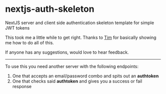 # nextjs-auth-skeleton
NextJS server and client side authentication skeleton template for simple JWT tokens

This took me a little while to get right. Thanks to [Tim](https://github.com/timneutkens) for basically showing me how to do all of this.

If anyone has any suggestions, would love to hear feedback.

----

To use this you need another server with the following endpoints:
1. One that accepts an email/password combo and spits out an **authtoken**
2. One that checks said **authtoken** and gives you a success or fail response
